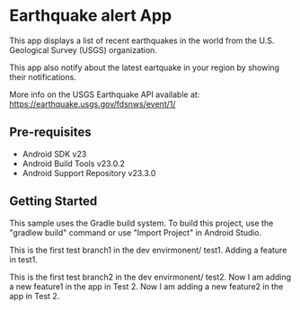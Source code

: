 Earthquake alert  App
===================================

This app displays a list of recent earthquakes in the world
from the U.S. Geological Survey (USGS) organization.

This app also notify about the latest eartquake in your region by
showing their notifications.

More info on the USGS Earthquake API available at:
https://earthquake.usgs.gov/fdsnws/event/1/

Pre-requisites
--------------

- Android SDK v23
- Android Build Tools v23.0.2
- Android Support Repository v23.3.0

Getting Started
---------------

This sample uses the Gradle build system. To build this project, use the
"gradlew build" command or use "Import Project" in Android Studio.


This is the first test branch1 in the dev envirmonent/ test1.
Adding a feature in test1.

This is the first test branch2 in the dev envirmonent/ test2.
Now I am adding a new feature1 in the app in Test 2.
Now I am adding a new feature2 in the app in Test 2.







